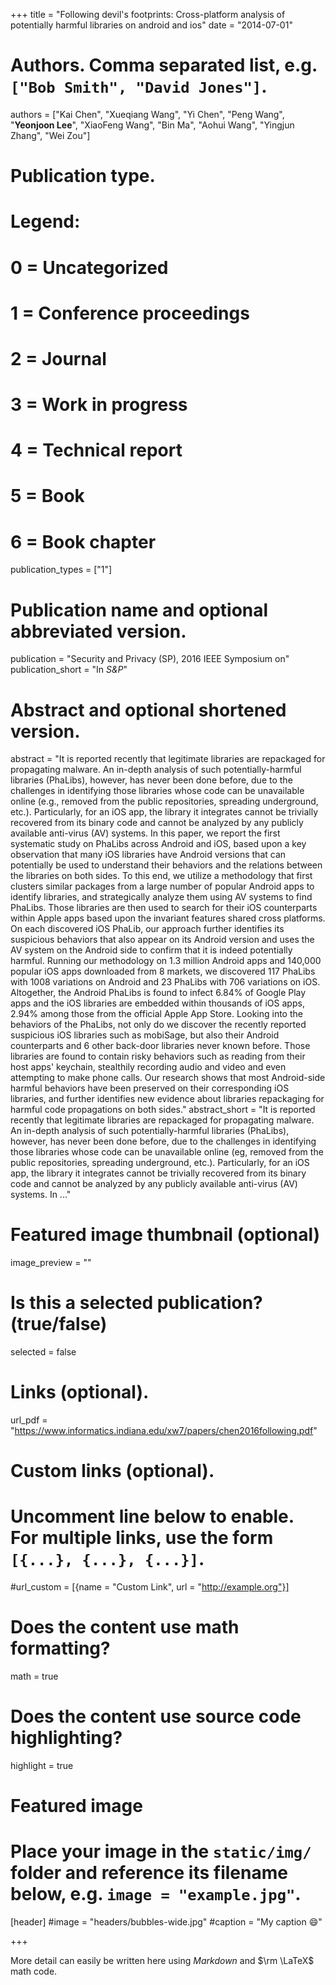 +++
title = "Following devil's footprints: Cross-platform analysis of potentially harmful libraries on android and ios"
date = "2014-07-01"

# Authors. Comma separated list, e.g. `["Bob Smith", "David Jones"]`.
authors = ["Kai Chen", "Xueqiang Wang", "Yi Chen", "Peng Wang", "**Yeonjoon Lee**", "XiaoFeng Wang", "Bin Ma", "Aohui Wang", "Yingjun Zhang", "Wei Zou"]

# Publication type.
# Legend:
# 0 = Uncategorized
# 1 = Conference proceedings
# 2 = Journal
# 3 = Work in progress
# 4 = Technical report
# 5 = Book
# 6 = Book chapter
publication_types = ["1"]

# Publication name and optional abbreviated version.
publication = "Security and Privacy (SP), 2016 IEEE Symposium on"
publication_short = "In *S&P*"

# Abstract and optional shortened version.
abstract = "It is reported recently that legitimate libraries are repackaged for propagating malware. An in-depth analysis of such potentially-harmful libraries (PhaLibs), however, has never been done before, due to the challenges in identifying those libraries whose code can be unavailable online (e.g., removed from the public repositories, spreading underground, etc.). Particularly, for an iOS app, the library it integrates cannot be trivially recovered from its binary code and cannot be analyzed by any publicly available anti-virus (AV) systems. In this paper, we report the first systematic study on PhaLibs across Android and iOS, based upon a key observation that many iOS libraries have Android versions that can potentially be used to understand their behaviors and the relations between the libraries on both sides. To this end, we utilize a methodology that first clusters similar packages from a large number of popular Android apps to identify libraries, and strategically analyze them using AV systems to find PhaLibs. Those libraries are then used to search for their iOS counterparts within Apple apps based upon the invariant features shared cross platforms. On each discovered iOS PhaLib, our approach further identifies its suspicious behaviors that also appear on its Android version and uses the AV system on the Android side to confirm that it is indeed potentially harmful. Running our methodology on 1.3 million Android apps and 140,000 popular iOS apps downloaded from 8 markets, we discovered 117 PhaLibs with 1008 variations on Android and 23 PhaLibs with 706 variations on iOS. Altogether, the Android PhaLibs is found to infect 6.84% of Google Play apps and the iOS libraries are embedded within thousands of iOS apps, 2.94% among those from the official Apple App Store. Looking into the behaviors of the PhaLibs, not only do we discover the recently reported suspicious iOS libraries such as mobiSage, but also their Android counterparts and 6 other back-door libraries never known before. Those libraries are found to contain risky behaviors such as reading from their host apps' keychain, stealthily recording audio and video and even attempting to make phone calls. Our research shows that most Android-side harmful behaviors have been preserved on their corresponding iOS libraries, and further identifies new evidence about libraries repackaging for harmful code propagations on both sides."
abstract_short = "It is reported recently that legitimate libraries are repackaged for propagating malware. An in-depth analysis of such potentially-harmful libraries (PhaLibs), however, has never been done before, due to the challenges in identifying those libraries whose code can be unavailable online (eg, removed from the public repositories, spreading underground, etc.). Particularly, for an iOS app, the library it integrates cannot be trivially recovered from its binary code and cannot be analyzed by any publicly available anti-virus (AV) systems. In ..."

# Featured image thumbnail (optional)
image_preview = ""

# Is this a selected publication? (true/false)
selected = false


# Links (optional).
url_pdf = "https://www.informatics.indiana.edu/xw7/papers/chen2016following.pdf"


# Custom links (optional).
#   Uncomment line below to enable. For multiple links, use the form `[{...}, {...}, {...}]`.
#url_custom = [{name = "Custom Link", url = "http://example.org"}]

# Does the content use math formatting?
math = true

# Does the content use source code highlighting?
highlight = true

# Featured image
# Place your image in the `static/img/` folder and reference its filename below, e.g. `image = "example.jpg"`.
[header]
#image = "headers/bubbles-wide.jpg"
#caption = "My caption :smile:"

+++

More detail can easily be written here using *Markdown* and $\rm \LaTeX$ math code.

